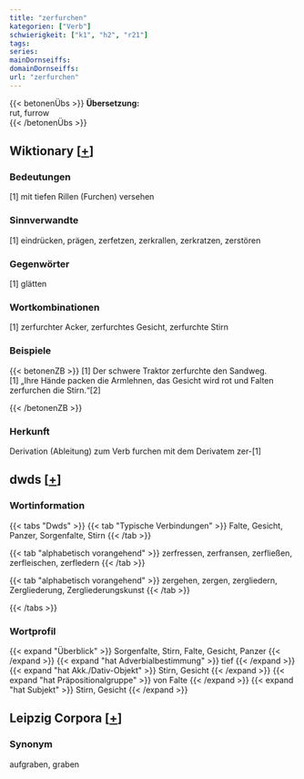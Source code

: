 ```yaml
---
title: "zerfurchen"
kategorien: ["Verb"]
schwierigkeit: ["k1", "h2", "r21"]
tags:
series:
mainDornseiffs:
domainDornseiffs:
url: "zerfurchen"
---
```


{{< betonenÜbs >}}
**Übersetzung:**  
rut, furrow  
{{< /betonenÜbs >}}

## Wiktionary [[+](https://de.wiktionary.org/wiki/zerfurchen)]

### Bedeutungen
[1] mit tiefen Rillen (Furchen) versehen  

### Sinnverwandte
[1] eindrücken, prägen, zerfetzen, zerkrallen, zerkratzen, zerstören  

### Gegenwörter
[1] glätten  

### Wortkombinationen
[1] zerfurchter Acker, zerfurchtes Gesicht, zerfurchte Stirn  

### Beispiele
{{< betonenZB >}}
[1] Der schwere Traktor zerfurchte den Sandweg.  
[1] „Ihre Hände packen die Armlehnen, das Gesicht wird rot und Falten zerfurchen die Stirn.“[2]  

{{< /betonenZB >}}
### Herkunft
Derivation (Ableitung) zum Verb furchen mit dem Derivatem zer-[1]  



## dwds [[+](https://www.dwds.de/wb/zerfurchen)]

### Wortinformation
{{< tabs "Dwds" >}}
{{< tab "Typische Verbindungen" >}}
Falte, Gesicht, Panzer, Sorgenfalte, Stirn
{{< /tab >}}

{{< tab "alphabetisch vorangehend" >}}
zerfressen, zerfransen, zerfließen, zerfleischen, zerfledern
{{< /tab >}}

{{< tab "alphabetisch vorangehend" >}}
zergehen, zergen, zergliedern, Zergliederung, Zergliederungskunst
{{< /tab >}}

{{< /tabs >}}

### Wortprofil
{{< expand "Überblick" >}} Sorgenfalte, Stirn, Falte, Gesicht, Panzer {{< /expand >}}
{{< expand "hat Adverbialbestimmung" >}} tief {{< /expand >}}
{{< expand "hat Akk./Dativ-Objekt" >}} Stirn, Gesicht {{< /expand >}}
{{< expand "hat Präpositionalgruppe" >}} von Falte {{< /expand >}}
{{< expand "hat Subjekt" >}} Stirn, Gesicht {{< /expand >}}

## Leipzig Corpora [[+](https://corpora.uni-leipzig.de/en/res?word=zerfurchen&corpusId=deu_newscrawl-public_2018)]


### Synonym
aufgraben, graben

